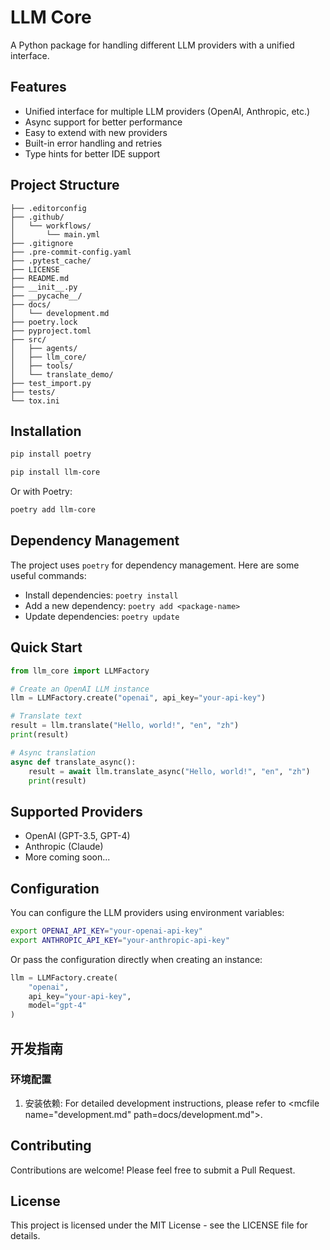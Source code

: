 # LLM Core

A Python package for handling different LLM providers with a unified interface.

## Features

- Unified interface for multiple LLM providers (OpenAI, Anthropic, etc.)
- Async support for better performance
- Easy to extend with new providers
- Built-in error handling and retries
- Type hints for better IDE support

## Project Structure

```
├── .editorconfig
├── .github/
│   └── workflows/
│       └── main.yml
├── .gitignore
├── .pre-commit-config.yaml
├── .pytest_cache/
├── LICENSE
├── README.md
├── __init__.py
├── __pycache__/
├── docs/
│   └── development.md
├── poetry.lock
├── pyproject.toml
├── src/
│   ├── agents/
│   ├── llm_core/
│   ├── tools/
│   └── translate_demo/
├── test_import.py
├── tests/
└── tox.ini
```

## Installation

```bash
pip install poetry
```

```bash
pip install llm-core
```

Or with Poetry:

```bash
poetry add llm-core
```

## Dependency Management

The project uses `poetry` for dependency management. Here are some useful commands:

- Install dependencies: `poetry install`
- Add a new dependency: `poetry add <package-name>`
- Update dependencies: `poetry update`

## Quick Start

```python
from llm_core import LLMFactory

# Create an OpenAI LLM instance
llm = LLMFactory.create("openai", api_key="your-api-key")

# Translate text
result = llm.translate("Hello, world!", "en", "zh")
print(result)

# Async translation
async def translate_async():
    result = await llm.translate_async("Hello, world!", "en", "zh")
    print(result)
```

## Supported Providers

- OpenAI (GPT-3.5, GPT-4)
- Anthropic (Claude)
- More coming soon...

## Configuration

You can configure the LLM providers using environment variables:

```bash
export OPENAI_API_KEY="your-openai-api-key"
export ANTHROPIC_API_KEY="your-anthropic-api-key"
```

Or pass the configuration directly when creating an instance:

```python
llm = LLMFactory.create(
    "openai",
    api_key="your-api-key",
    model="gpt-4"
)
```

## 开发指南

### 环境配置

1. 安装依赖:
   For detailed development instructions, please refer to <mcfile name="development.md" path=docs/development.md"></mcfile>.

## Contributing

Contributions are welcome! Please feel free to submit a Pull Request.

## License

This project is licensed under the MIT License - see the LICENSE file for details.
